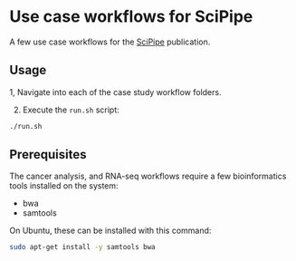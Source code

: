 # Use case workflows for SciPipe

A few use case workflows for the [SciPipe](http://scipipe.org) publication.

## Usage

1, Navigate into each of the case study workflow folders.

2. Execute the `run.sh` script:

```bash
./run.sh
```
## Prerequisites

The cancer analysis, and RNA-seq workflows require a few bioinformatics tools installed on the system:

- bwa
- samtools

On Ubuntu, these can be installed with this command:

```bash
sudo apt-get install -y samtools bwa
```
